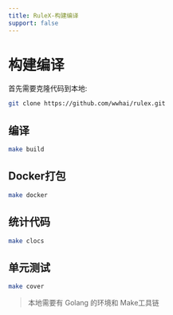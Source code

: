 ```yaml
---
title: RuleX-构建编译
support: false
---
```


# 构建编译
首先需要克隆代码到本地:
```sh
git clone https://github.com/wwhai/rulex.git
```

## 编译
```sh
make build
```
## Docker打包
```sh
make docker
```

## 统计代码
```sh
make clocs
```

## 单元测试
```sh
make cover
```

> 本地需要有 Golang 的环境和 Make工具链